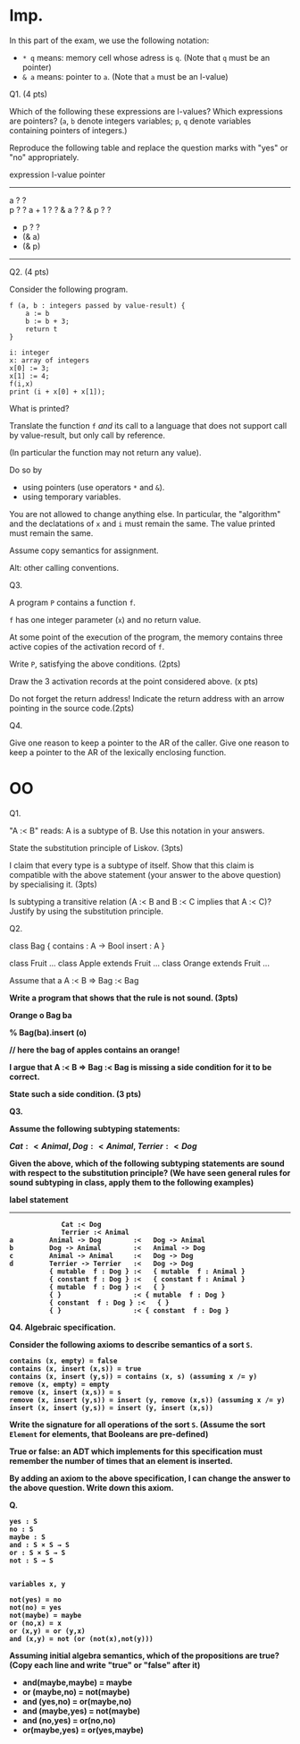 Imp.
====

In this part of the exam, we use the following notation: 

* `* q` means: memory cell whose adress is `q`. (Note that `q` must be an pointer)
* `& a` means: pointer to `a`. (Note that `a` must be an l-value)


Q1. (4 pts)

Which of the following these expressions are l-values? Which expressions are pointers?
(`a`, `b` denote integers variables; `p`, `q` denote variables containing pointers of integers.)


Reproduce the following table and replace the question marks with "yes" or "no" appropriately.

 expression  l-value        pointer
 ----------  --------       --------
 a           ?              ?               
 p           ?              ?
 a + 1       ?              ?
 & a         ?              ?
 & p         ?              ?
 * p         ?              ?
 * (& a)
 * (& p)


----------------------

Q2. (4 pts)

Consider the following program. 

~~~~~~~~~~~~~~~~~~~~~
f (a, b : integers passed by value-result) {    
    a := b
    b := b + 3;
    return t
}

i: integer
x: array of integers
x[0] := 3;
x[1] := 4;
f(i,x)
print (i + x[0] + x[1]);
~~~~~~~~~~~~~~~~~~~~~



What is printed?

Translate the function `f` *and* its call to a language that does not
support call by value-result, but only call by reference. 

(In particular the function may not return any value).

Do so by
  * using pointers (use operators `*` and `&`). 
  * using temporary variables.

You are not allowed to change anything
else. In particular, the "algorithm" and the declatations of `x` and
`i` must remain the same. The value printed must remain the same.

Assume copy semantics for assignment.

Alt: other calling conventions.

Q3.

A program `P` contains a function `f`.

`f` has one integer parameter (`x`) and no return value.

At some point of the execution of the program, the memory contains three active
copies of the activation record of `f`.

Write `P`, satisfying the above conditions. (2pts)

Draw the 3 activation records at the point considered above. (x pts)

Do not forget the return address! Indicate the return address with an arrow pointing in the
source code.(2pts)


Q4. 

Give one reason to keep a pointer to the AR of the caller.
Give one reason to keep a pointer to the AR of the lexically enclosing function.





OO
===

Q1. 

"A :< B" reads: A is a subtype of B. Use this notation in your answers.

State the substitution principle of Liskov. (3pts) 

I claim that every type is a subtype of itself. Show that this claim is compatible with 
the above statement (your answer to the above question) by specialising it. (3pts)

Is subtyping a transitive relation (A :< B and B :< C implies that A :< C)?
Justify by using the substitution principle.

Q2. 

class Bag<A> {
    contains : A -> Bool
    insert : A
}

class Fruit ...
class Apple  extends Fruit ...
class Orange extends Fruit ...


Assume that a A :< B => Bag<A> :< Bag<B>

Write a program that shows that the rule is not sound. (3pts)

Orange o
Bag<Apple> ba

% Bag<Fruit>(ba).insert (o)

// here the bag of apples contains an orange!


I argue that A :< B => Bag<A> :< Bag<B> is missing a side condition for it to be correct.

State such a side condition. (3 pts)


Q3. 

Assume the following subtyping statements:

$Cat :< Animal$, $Dog :< Animal$, $Terrier :< Dog$

Given the above, which of the following subtyping statements are sound
with respect to the substitution principle?  (We have seen general
rules for sound subtyping in class, apply them to the following
examples)



  label     statement
 -------  -------------------------------------------------
                 Cat :< Dog
                 Terrier :< Animal 
    a         Animal -> Dog        :<   Dog -> Animal
    b         Dog -> Animal        :<   Animal -> Dog
    c         Animal -> Animal     :<   Dog -> Dog
    d         Terrier -> Terrier   :<   Dog -> Dog
              { mutable  f : Dog } :<   { mutable  f : Animal }
              { constant f : Dog } :<   { constant f : Animal }
              { mutable  f : Dog } :<   { }
              { }                  :< { mutable  f : Dog } 
              { constant  f : Dog } :<   { }
              { }                  :< { constant  f : Dog } 


Q4.  Algebraic specification.

Consider the following axioms to describe semantics of a sort `S`.

~~~~~~~~~~~~~~~~
contains (x, empty) = false
contains (x, insert (x,s)) = true
contains (x, insert (y,s)) = contains (x, s) (assuming x /= y)
remove (x, empty) = empty
remove (x, insert (x,s)) = s
remove (x, insert (y,s)) = insert (y, remove (x,s)) (assuming x /= y)
insert (x, insert (y,s)) = insert (y, insert (x,s))
~~~~~~~~~~~~~~~~

Write the signature for all operations of the sort `S`. (Assume the sort `Element` for elements, that
Booleans are pre-defined)

True or false: an ADT which implements for this specification must remember the
number of times that an element is inserted.

By adding an axiom to the above specification, I can change the answer to the above question.
Write down this axiom.




Q.

~~~~~~~~~~~~~~~~~~~~
yes : S
no : S
maybe : S
and : S × S → S
or : S × S → S
not : S → S


variables x, y

not(yes) = no
not(no) = yes
not(maybe) = maybe
or (no,x) = x
or (x,y) = or (y,x)
and (x,y) = not (or (not(x),not(y)))
~~~~~~~~~~~~~~~~~~~~


Assuming initial algebra semantics, which of the propositions are true?
(Copy each line and write "true" or "false" after it)

* and(maybe,maybe) = maybe 
* or  (maybe,no) = not(maybe)
* and (yes,no) = or(maybe,no)
* and (maybe,yes) = not(maybe)
* and (no,yes) = or(no,no)
* or(maybe,yes) = or(yes,maybe)
